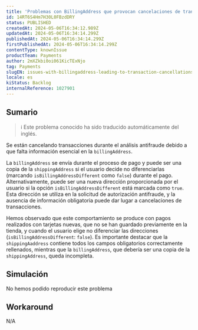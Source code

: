 ```yaml
---
title: 'Problemas con BillingAddress que provocan cancelaciones de transacciones'
id: 14RT6S4Hm7H30L0FBzdDRY
status: PUBLISHED
createdAt: 2024-05-06T16:34:12.989Z
updatedAt: 2024-05-06T16:34:14.299Z
publishedAt: 2024-05-06T16:34:14.299Z
firstPublishedAt: 2024-05-06T16:34:14.299Z
contentType: knownIssue
productTeam: Payments
author: 2mXZkbi0oi061KicTExNjo
tag: Payments
slugEN: issues-with-billingaddress-leading-to-transaction-cancellations
locale: es
kiStatus: Backlog
internalReference: 1027901
---
```


## Sumario

>ℹ️ Este problema conocido ha sido traducido automáticamente del inglés.



Se están cancelando transacciones durante el análisis antifraude debido a que falta información esencial en la `billingAddress`.

La `billingAddress` se envía durante el proceso de pago y puede ser una copia de la `shippingAddress` si el usuario decide no diferenciarlas (marcando `isBillingAddressDifferent` como `false`) durante el pago. Alternativamente, puede ser una nueva dirección proporcionada por el usuario si la opción `isBillingAddressDifferent` está marcada como `true`. Esta dirección se utiliza en la solicitud de autorización antifraude, y la ausencia de información obligatoria puede dar lugar a cancelaciones de transacciones.

Hemos observado que este comportamiento se produce con pagos realizados con tarjetas nuevas, que no se han guardado previamente en la tienda, y cuando el usuario elige no diferenciar las direcciones (`isBillingAddressDifferent`: `false`). Es importante destacar que la `shippingAaddress` contiene todos los campos obligatorios correctamente rellenados, mientras que la `billingAddress`, que debería ser una copia de la `shippingAddress`, queda incompleta.


##

## Simulación


No hemos podido reproducir este problema



## Workaround


N/A






